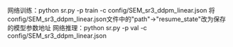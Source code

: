 网络训练：python sr.py -p train -c config/SEM_sr3_ddpm_linear.json
         将config/SEM_sr3_ddpm_linear.json文件中的"path"→"resume_state"改为保存的模型参数地址
网络推理：python sr.py -p val -c config/SEM_sr3_ddpm_linear.json 
